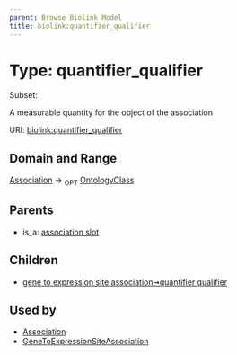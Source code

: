 ```yaml
---
parent: Browse Biolink Model
title: biolink:quantifier_qualifier
---
```


# Type: quantifier_qualifier

Subset:


A measurable quantity for the object of the association

URI: [biolink:quantifier_qualifier](https://w3id.org/biolink/vocab/quantifier_qualifier)

## Domain and Range

[Association](Association.md) ->  <sub>OPT</sub> [OntologyClass](OntologyClass.md)

## Parents

 *  is_a: [association slot](association_slot.md)

## Children

 *  [gene to expression site association➞quantifier qualifier](gene_to_expression_site_association_quantifier_qualifier.md)

## Used by

 * [Association](Association.md)
 * [GeneToExpressionSiteAssociation](GeneToExpressionSiteAssociation.md)
